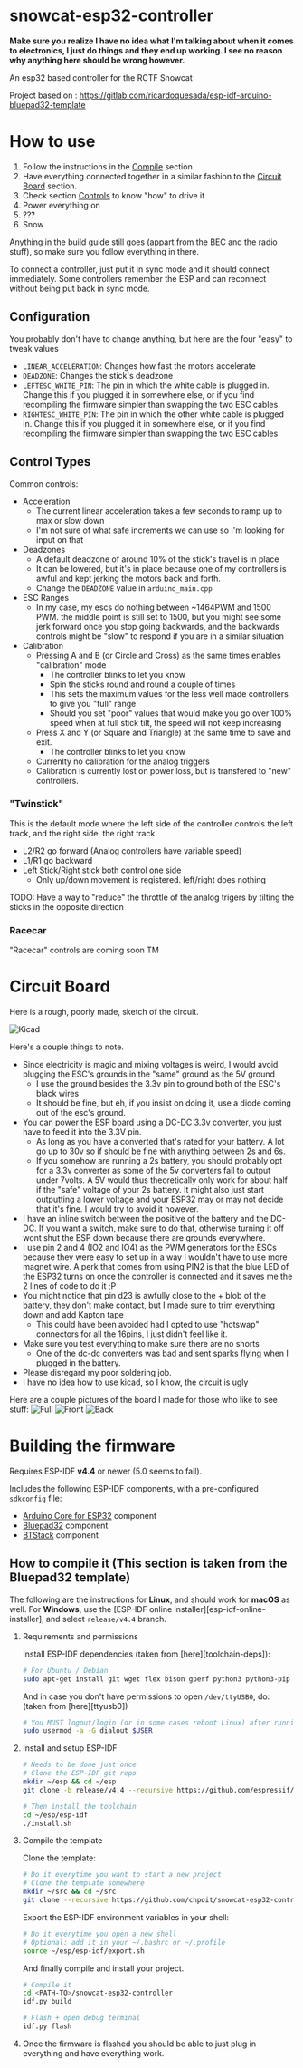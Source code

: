 # snowcat-esp32-controller

**Make sure you realize I have no idea what I'm talking about when it comes to electronics, I just do things and they end up working. I see no reason why anything here should be wrong however.**

An esp32 based controller for the RCTF Snowcat

Project based on : https://gitlab.com/ricardoquesada/esp-idf-arduino-bluepad32-template


# How to use
1. Follow the instructions in the [Compile](#building-the-firmware) section.
2. Have everything connected together in a similar fashion to the [Circuit Board](#circuit-board) section.
3. Check section [Controls](#control-types) to know "how" to drive it
4. Power everything on
5. ???
6. Snow

Anything in the build guide still goes (appart from the BEC and the radio stuff), so make sure you follow everything in there.

To connect a controller, just put it in sync mode and it should connect immediately. Some controllers remember the ESP and can reconnect without being put back in sync mode.

## Configuration
You probably don't have to change anything, but here are the four "easy" to tweak values
- `LINEAR_ACCELERATION`: Changes how fast the motors accelerate
- `DEADZONE`: Changes the stick's deadzone
- `LEFTESC_WHITE_PIN`: The pin in which the white cable is plugged in. Change this if you plugged it in somewhere else, or if you find recompiling the firmware simpler than swapping the two ESC cables.
- `RIGHTESC_WHITE_PIN`: The pin in which the other white cable is plugged in. Change this if you plugged it in somewhere else, or if you find recompiling the firmware simpler than swapping the two ESC cables

## Control Types
Common controls:
- Acceleration
  - The current linear acceleration takes a few seconds to ramp up to max or slow down
  - I'm not sure of what safe increments we can use so I'm looking for input on that
- Deadzones
  - A default deadzone of around 10% of the stick's travel is in place
  - It can be lowered, but it's in place because one of my controllers is awful and kept jerking the motors back and forth.
  - Change the `DEADZONE` value in `arduino_main.cpp`
- ESC Ranges
  - In my case, my escs do nothing between ~1464PWM and 1500 PWM. the middle point is still set to 1500, but you might see some jerk forward once you stop going backwards, and the backwards controls might be "slow" to respond if you are in a similar situation
- Calibration
  - Pressing A and B (or Circle and Cross) as the same times enables "calibration" mode 
    - The controller blinks to let you know
    - Spin the sticks round and round a couple of times
    - This sets the maximum values for the less well made controllers to give you "full" range
    - Should you set "poor" values that would make you go over 100% speed when at full stick tilt, the speed will not keep increasing 
  - Press X and Y (or Square and Triangle) at the same time to save and exit.
    - The controller blinks to let you know
  - Currenlty no calibration for the analog triggers
  - Calibration is currently lost on power loss, but is transfered to "new" controllers.

### **"Twinstick"**
This is the default mode where the left side of the controller controls the left track, and the right side, the right track. 
- L2/R2 go forward (Analog controllers have variable speed)
- L1/R1 go backward
- Left Stick/Right stick both control one side
  - Only up/down movement is registered. left/right does nothing

TODO: Have a way to "reduce" the throttle of the analog trigers by tilting the sticks in the opposite direction
### **Racecar**
"Racecar" controls are coming soon TM


# Circuit Board

Here is a rough, poorly made, sketch of the circuit.

![Kicad](misc/circuit-screenshot.png)

Here's a couple things to note. 
- Since electricity is magic and mixing voltages is weird, I would avoid plugging the ESC's grounds in the "same" ground as the 5V ground
  - I use the ground besides the 3.3v pin to ground both of the ESC's black wires
  - It should be fine, but eh, if you insist on doing it, use a diode coming out of the esc's ground.
- You can power the ESP board using a DC-DC 3.3v converter, you just have to feed it into the 3.3V pin.
  - As long as you have a converted that's rated for your battery. A lot go up to 30v so if should be fine with anything between 2s and 6s. 
  - If you somehow are running a 2s battery, you should probably opt for a 3.3v converter as some of the 5v converters fail to output under 7volts. A 5V would thus theoretically only work for about half if the "safe" voltage of your 2s battery. It might also just start outputting a lower voltage and your ESP32 may or may not decide that it's fine. I would try to avoid it however.
- I have an inline switch between the positive of the battery and the DC-DC. If you want a switch, make sure to do that, otherwise turning it off wont shut the ESP down because there are grounds everywhere.
- I use pin 2 and 4 (IO2 and IO4) as the PWM generators for the ESCs because they were easy to set up in a way I wouldn't have to use more magnet wire. A perk that comes from using PIN2 is that the blue LED of the ESP32 turns on once the controller is connected and it saves me the 2 lines of code to do it ;P
- You might notice that pin d23 is awfully close to the + blob of the battery, they don't make contact, but I made sure to trim everything down and add Kapton tape
  - This could have been avoided had I opted to use "hotswap" connectors for all the 16pins, I just didn't feel like it.
- Make sure you test everything to make sure there are no shorts
  - One of the dc-dc converters was bad and sent sparks flying when I plugged in the battery. 
- Please disregard my poor soldering job.
- I have no idea how to use kicad, so I know, the circuit is ugly
  

Here are a couple pictures of the board I made for those who like to see stuff: 
![Full](misc/full.jpg)
![Front](misc/front.jpg)
![Back](misc/back.jpg)

# Building the firmware

Requires ESP-IDF **v4.4** or newer (5.0 seems to fail).

Includes the following ESP-IDF components, with a pre-configured `sdkconfig` file:

* [Arduino Core for ESP32](https://github.com/espressif/arduino-esp32) component
* [Bluepad32](https://gitlab.com/ricardoquesada/bluepad32/) component
* [BTStack](https://github.com/bluekitchen/btstack) component

## How to compile it (This section is taken from the Bluepad32 template)

The following are the instructions for **Linux**, and should work for **macOS** as well. For **Windows**, use the
[ESP-IDF online installer][esp-idf-online-installer], and select `release/v4.4` branch.

1. Requirements and permissions

    Install ESP-IDF dependencies (taken from [here][toolchain-deps]):

    ```sh
    # For Ubuntu / Debian
    sudo apt-get install git wget flex bison gperf python3 python3-pip python3-setuptools cmake ninja-build ccache libffi-dev libssl-dev dfu-util libusb-1.0-0
    ```

    And in case you don't have permissions to open `/dev/ttyUSB0`, do:
    (taken from [here][ttyusb0])

    ```sh
    # You MUST logout/login (or in some cases reboot Linux) after running this command
    sudo usermod -a -G dialout $USER
    ```

2. Install and setup ESP-IDF

    ```sh
    # Needs to be done just once
    # Clone the ESP-IDF git repo
    mkdir ~/esp && cd ~/esp
    git clone -b release/v4.4 --recursive https://github.com/espressif/esp-idf.git

    # Then install the toolchain
    cd ~/esp/esp-idf
    ./install.sh
    ```

3. Compile the template

    Clone the template:

    ```sh
    # Do it everytime you want to start a new project
    # Clone the template somewhere
    mkdir ~/src && cd ~/src
    git clone --recursive https://github.com/chpoit/snowcat-esp32-controller.git snowcat-esp32-controller
    ```

    Export the ESP-IDF environment variables in your shell:

    ```sh
    # Do it everytime you open a new shell
    # Optional: add it in your ~/.bashrc or ~/.profile
    source ~/esp/esp-idf/export.sh
    ```

    And finally compile and install your project.

    ```sh
    # Compile it
    cd <PATH-TO>/snowcat-esp32-controller
    idf.py build

    # Flash + open debug terminal
    idf.py flash
    ```
4. Once the firmware is flashed you should be able to just plug in everything and have everything work.
